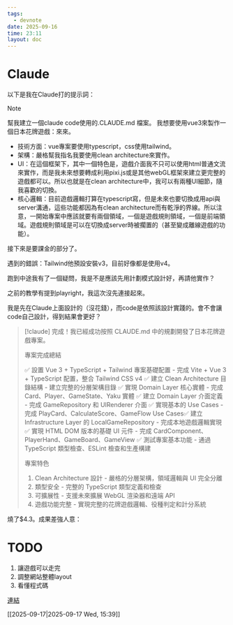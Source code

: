 ```yaml
---
tags:
  - devnote
date: 2025-09-16
time: 23:11
layout: doc
---
```


# Claude

<DocDate :date="$frontmatter.date" />

以下是我在Claude打的提示詞：

> [!NOTE]
> 幫我建立一個claude code使用的.CLAUDE.md 檔案。 我想要使用vue3來製作一個日本花牌遊戲：來來。 
> - 技術方面：vue專案要使用typescript，css使用tailwind。 
> - 架構：嚴格幫我指名我要使用clean architecture來實作。 
> - UI：在這個框架下，其中一個特色是，遊戲介面我不只可以使用html普通文流來實作，而是我未來想要轉成利用pixi.js或是其他webGL框架來建立更完整的遊戲都可以。所以也就是在clean architecture中，我可以有兩種UI細節，隨我喜歡的切換。 
> - 核心邏輯：目前遊戲邏輯打算在typescript寫，但是未來也要切換成用api與server溝通，這些功能都因為有clean architecture而有乾淨的界線。所以注意，一開始專案中應該就要有兩個領域，一個是遊戲規則領域，一個是前端領域。遊戲規則領域是可以在切換成server時被擱置的（甚至變成離線遊戲的功能）。

接下來是要課金的部分了。


遇到的錯誤：Tailwind他預設安裝v3，目前好像都是使用v4。

跑到中途我有了一個疑問，我是不是應該先用計劃模式設計好，再請他實作？

之前的教學有提到playright，我這次沒先連接起來。

我是先在Claude上面設計的（沒花錢），而code是依照該設計實踐的。會不會讓code自己設計，得到結果會更好？



> [!claude]
>  完成！我已經成功按照 CLAUDE.md 中的規劃開發了日本花牌遊戲專案。
> 
>   專案完成總結
> 
>   ✅ 設置 Vue 3 + TypeScript + Tailwind 專案基礎配置 - 完成 Vite + Vue 3 + TypeScript 配置，整合 Tailwind CSS v4
>   ✅ 建立 Clean Architecture 目錄結構 - 建立完整的分層架構目錄
>   ✅ 實現 Domain Layer 核心實體 - 完成 Card、Player、GameState、Yaku 實體
>   ✅ 建立 Domain Layer 介面定義 - 完成 GameRepository 和 UIRenderer 介面
>   ✅ 實現基本的 Use Cases - 完成 PlayCard、CalculateScore、GameFlow Use Cases✅ 建立 Infrastructure Layer 的 LocalGameRepository - 完成本地遊戲邏輯實現
>   ✅ 實現 HTML DOM 版本的基礎 UI 元件 - 完成 CardComponent、PlayerHand、GameBoard、GameView
>   ✅ 測試專案基本功能 - 通過 TypeScript 類型檢查、ESLint 檢查和生產構建
> 
>   專案特色
> 
>   1. Clean Architecture 設計 - 嚴格的分層架構，領域邏輯與 UI 完全分離
>   2. 類型安全 - 完整的 TypeScript 類型定義和檢查
>   3. 可擴展性 - 支援未來擴展 WebGL 渲染器和遠端 API
>   4. 遊戲功能完整 - 實現完整的花牌遊戲邏輯、役種判定和計分系統

燒了$4.3。成果差強人意：

# TODO
1. 讓遊戲可以走完
2. 調整網站整體layout
3. 看懂程式碼

[連結](https://github.com/ychleo102615/hanahuda)

[[2025-09-17|2025-09-17 Wed, 15:39]]
